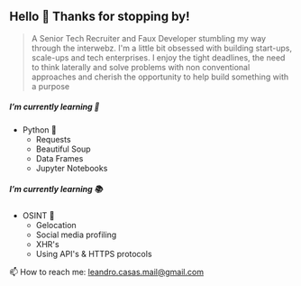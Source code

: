 ## Hello 👋 Thanks for stopping by!

> A Senior Tech Recruiter and Faux Developer stumbling my way through the interwebz. I'm a little bit obsessed with building start-ups, scale-ups and tech enterprises. I enjoy the tight deadlines, the need to think laterally and solve problems with non conventional approaches and cherish the opportunity to help build something with a purpose 


##### I’m currently learning 🌱 

* Python :snake:
  * Requests
  * Beautiful Soup 
  * Data Frames 
  * Jupyter Notebooks
  
##### I’m currently learning 📚
  
* OSINT 👀	
  * Gelocation 
  * Social media profiling 
  * XHR's 
  * Using API's 
  & HTTPS protocols 
  



📫 How to reach me: leandro.casas.mail@gmail.com 

<!--
**Leocasas85/Leocasas85** is a ✨ _special_ ✨ repository because its `README.md` (this file) appears on your GitHub profile.


